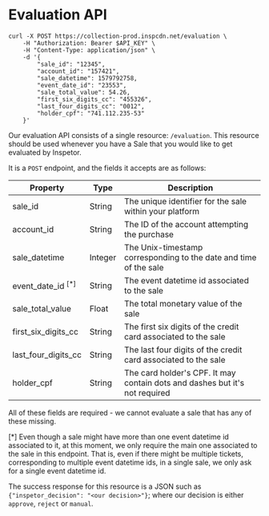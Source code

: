 # Evaluation API
```shell
curl -X POST https://collection-prod.inspcdn.net/evaluation \
    -H "Authorization: Bearer $API_KEY" \
    -H "Content-Type: application/json" \
    -d '{
        "sale_id": "12345",
        "account_id": "157421",
        "sale_datetime": 1579792758,
        "event_date_id": "23553",
        "sale_total_value": 54.26,
        "first_six_digits_cc": "455326",
        "last_four_digits_cc": "0012",
        "holder_cpf": "741.112.235-53"
    }'
```

Our evaluation API consists of a single resource: `/evaluation`. This resource should be used whenever you have a Sale that you would like to get evaluated by Inspetor.

It is a `POST` endpoint, and the fields it accepts are as follows:

Property                        | Type    | Description
--------                        | ----    | -----------
sale_id                         | String  | The unique identifier for the sale within your platform
account_id                      | String  | The ID of the account attempting the purchase
sale_datetime                   | Integer | The Unix-timestamp corresponding to the date and time of the sale
event_date_id <sup>[*]</sup>    | String  | The event datetime id associated to the sale
sale_total_value                | Float   | The total monetary value of the sale
first_six_digits_cc             | String  | The first six digits of the credit card associated to the sale
last_four_digits_cc             | String  | The last four digits of the credit card associated to the sale
holder_cpf                      | String  | The card holder's CPF. It may contain dots and dashes but it's not required

All of these fields are required - we cannot evaluate a sale that has any of these missing.

<aside class="notice">
[*] Even though a sale might have more than one event datetime id associated to it, at this moment, we only require the main one associated to the sale in this endpoint. That is, even if there might be multiple tickets, corresponding to multiple event datetime ids, in a single sale, we only ask for a single event datetime id.
</aside>

The success response for this resource is a JSON such as `{"inspetor_decision": "<our decision>"}`; where our decision is either `approve`, `reject` or `manual`.
